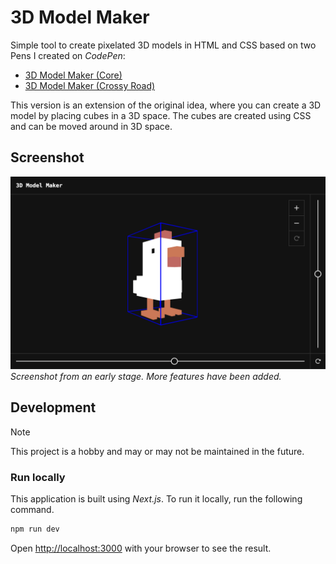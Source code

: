 # 3D Model Maker

Simple tool to create pixelated 3D models in HTML and CSS based on two Pens I created on *CodePen*:
- [3D Model Maker (Core)](https://codepen.io/alexerlandsson/pen/bNGJWBR)
- [3D Model Maker (Crossy Road)](https://codepen.io/alexerlandsson/pen/pvoBPdK)

This version is an extension of the original idea, where you can create a 3D model by placing cubes in a 3D space. The cubes are created using CSS and can be moved around in 3D space.

## Screenshot
![Screenshot](assets/screenshot.png)
*Screenshot from an early stage. More features have been added.*

## Development

> [!NOTE]
> This project is a hobby and may or may not be maintained in the future.

### Run locally

This application is built using *Next.js*. To run it locally, run the following command.

```bash
npm run dev
```

Open [http://localhost:3000](http://localhost:3000) with your browser to see the result.
